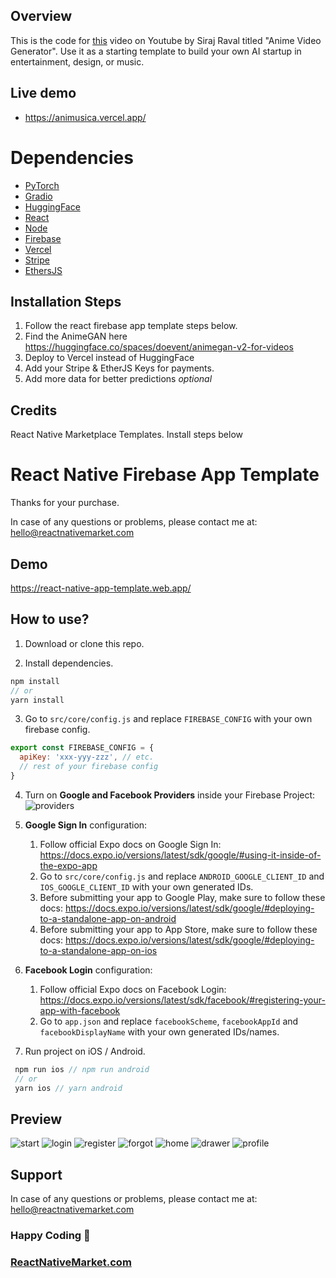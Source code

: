 ## Overview

This is the code for [this](https://youtu.be/Ik2QlCWN54o) video on Youtube by Siraj Raval titled "Anime Video Generator". Use it as a starting template to build your own AI startup in entertainment, design, or music. 

## Live demo

- https://animusica.vercel.app/ 

# Dependencies

- [PyTorch](https://docs.flutter.dev/)
- [Gradio](https://code.visualstudio.com/)
- [HuggingFace](https://git-scm.com/book/en/v2/Getting-Started-Installing-Git)
- [React](https://reactjs.org/)
- [Node](https://nodejs.org/en/)
- [Firebase](https://firebase.com/)
- [Vercel](https://vercel.com/dashboard)
- [Stripe](https://stripe.com/docs/api/customers/search)
- [EthersJS](https://github.com/ethers-io/ethers.js/)

## Installation Steps

1. Follow the react firebase app template steps below.
2. Find the AnimeGAN here https://huggingface.co/spaces/doevent/animegan-v2-for-videos
3. Deploy to Vercel instead of HuggingFace 
4. Add your Stripe & EtherJS Keys for payments.
5. Add more data for better predictions *optional*

## Credits

React Native Marketplace Templates. Install steps below


# React Native Firebase App Template

Thanks for your purchase.

In case of any questions or problems, please contact me at:
hello@reactnativemarket.com

## Demo

https://react-native-app-template.web.app/

## How to use?

1. Download or clone this repo.

2. Install dependencies.

```js
npm install
// or
yarn install
```

3. Go to `src/core/config.js` and replace `FIREBASE_CONFIG` with your own firebase config.

```js
export const FIREBASE_CONFIG = {
  apiKey: 'xxx-yyy-zzz', // etc.
  // rest of your firebase config
}
```

4. Turn on **Google and Facebook Providers** inside your Firebase Project:
   ![providers](https://storage.googleapis.com/nativeforms-labs.appspot.com/providers.png)

5. **Google Sign In** configuration:

   1. Follow official Expo docs on Google Sign In: https://docs.expo.io/versions/latest/sdk/google/#using-it-inside-of-the-expo-app
   2. Go to `src/core/config.js` and replace `ANDROID_GOOGLE_CLIENT_ID` and `IOS_GOOGLE_CLIENT_ID` with your own generated IDs.
   3. Before submitting your app to Google Play, make sure to follow these docs: https://docs.expo.io/versions/latest/sdk/google/#deploying-to-a-standalone-app-on-android
   4. Before submitting your app to App Store, make sure to follow these docs: https://docs.expo.io/versions/latest/sdk/google/#deploying-to-a-standalone-app-on-ios

6. **Facebook Login** configuration:

   1. Follow official Expo docs on Facebook Login: https://docs.expo.io/versions/latest/sdk/facebook/#registering-your-app-with-facebook
   2. Go to `app.json` and replace `facebookScheme`, `facebookAppId` and `facebookDisplayName` with your own generated IDs/names.

7. Run project on iOS / Android.

```js
 npm run ios // npm run android
 // or
 yarn ios // yarn android
```

## Preview

![start](https://raw.githubusercontent.com/venits/react-native-market/master/assets/firebase-app-template/start.png)
![login](https://raw.githubusercontent.com/venits/react-native-market/master/assets/firebase-app-template/login.png)
![register](https://raw.githubusercontent.com/venits/react-native-market/master/assets/firebase-app-template/register.png)
![forgot](https://raw.githubusercontent.com/venits/react-native-market/master/assets/firebase-app-template/forgot-password.png)
![home](https://raw.githubusercontent.com/venits/react-native-market/master/assets/firebase-app-template/home.png)
![drawer](https://raw.githubusercontent.com/venits/react-native-market/master/assets/firebase-app-template/drawer.png)
![profile](https://raw.githubusercontent.com/venits/react-native-market/master/assets/firebase-app-template/profile.png)

## Support

In case of any questions or problems, please contact me at:
[hello@reactnativemarket.com](mailto:hello@reactnativemarket.com)

### Happy Coding 🚀

### [ReactNativeMarket.com](http://reactnativemarket.com/)
